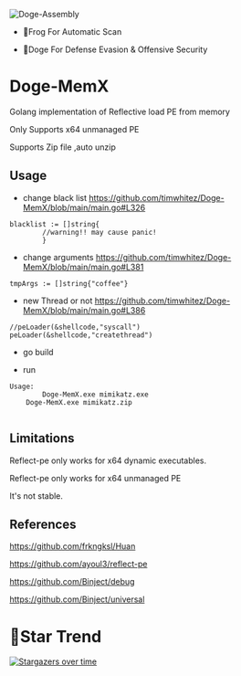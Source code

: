 ![Doge-Assembly](https://socialify.git.ci/timwhitez/Doge-MemX/image?description=1&font=Raleway&forks=1&issues=1&language=1&logo=https%3A%2F%2Favatars1.githubusercontent.com%2Fu%2F36320909&owner=1&pattern=Circuit%20Board&stargazers=1&theme=Light)

- 🐸Frog For Automatic Scan

- 🐶Doge For Defense Evasion & Offensive Security

# Doge-MemX
Golang implementation of Reflective load PE from memory

Only Supports x64 unmanaged PE

Supports Zip file ,auto unzip

## Usage
- change black list https://github.com/timwhitez/Doge-MemX/blob/main/main.go#L326
```
blacklist := []string{
		//warning!! may cause panic!
		}
```

- change arguments https://github.com/timwhitez/Doge-MemX/blob/main/main.go#L381
```
tmpArgs := []string{"coffee"}
```

- new Thread or not https://github.com/timwhitez/Doge-MemX/blob/main/main.go#L386
```
//peLoader(&shellcode,"syscall")
peLoader(&shellcode,"createthread")
```

- go build

- run
```
Usage:
        Doge-MemX.exe mimikatz.exe
	Doge-MemX.exe mimikatz.zip
       
```

## Limitations
Reflect-pe only works for x64 dynamic executables.  

Reflect-pe only works for x64 unmanaged PE

It's not stable.

## References
https://github.com/frkngksl/Huan

https://github.com/ayoul3/reflect-pe

https://github.com/Binject/debug

https://github.com/Binject/universal

# 🚀Star Trend
[![Stargazers over time](https://starchart.cc/timwhitez/Doge-MemX.svg)](https://starchart.cc/timwhitez/Doge-MemX)

